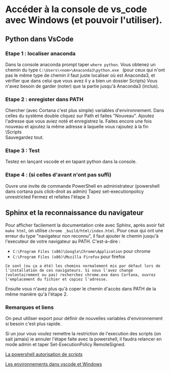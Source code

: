 # Accéder à la console de vs_code avec Windows (et pouvoir l'utiliser).

## Python dans VsCode

### Etape 1 : localiser anaconda

Dans la console anaconda prompt taper `where python`.
Vous obtenez un chemin du type `C:\Users\<nom>\Anaconda3\python.exe ` 
(pour ceux qui n'ont pas le même type de chemin il faut juste localiser où est Anaconda3, et vérifier que dans celui que vous avez il y a bien un dossier Scripts)
Vous n'avez besoin de garder (noter) que la partie jusqu'à Anaconda3 (inclus).

### Etape 2 : enregister dans PATH

Chercher (avec Cortana c'est plus simple) variables d'environnement.
Dans celles du système double cliquez sur Path et faites "Nouveau".
Ajoutez l'adresse que vous aviez noté et enregistrez la.
Faites encore une fois nouveau et ajoutez la même adresse à laquelle vous rajoutez à la fin \Scripts\
Sauvegardez tout.

### Etape 3 : Test

Testez en lançant vscode et en tapant python dans la console.

### Etape 4 : (si celles d'avant n'ont pas suffi)

Ouvre une invite de commande PowerShell en administrateur (powershell dans cortana puis click-droit as admin)
Tapez set-executionpolicy unrestricted
Fermez et refaites l'étape 3

## Sphinx et la reconnaissance du navigateur

Pour afficher facilement la documentation crée avec Sphinx, après avoir fait `make html`, on utilise ```chrome _build/html/index.html```. Pour ceux qui ont une erreur du type "navigateur non reconnu", il faut ajouter le chemin jusqu'à l'executeur de votre navigateur au PATH. C'est-à-dire :

- `C:\Program Files (x86)\Google\Chrome\Application` pour chrome
- `C:\Program Files (x86)\Mozilla Firefox` pour firefox

~~~{.html}
Ce sont (ou ça a été) les chemins normalement mis par défaut lors de l'installation de ces navigateurs. Si vous l'avez changé (volontairement ou pas) recherchez chrome.exe dans Cortana, ouvrez l'emplacement du fichier et copiez l'adresse.
~~~

Ensuite vous n'avez plus qu'à coper le chemin d'accès dans PATH de la même manière qu'à l'étape 2.

### Remarques et liens

On peut utiliser export pour définir de nouvelles variables d'environnement si besoin c'est plus rapide.

Si un jour vous voulez remettre la restriction de l'execution des scripts (on sait jamais) ie annuler l'étape faite avec la powershell, il faudra relancer en mode admin et taper Set-ExecutionPolicy RemoteSigned.

[La powershell autorisation de scripts](http://www.octetmalin.net/windows/scripts/powershell-activer-execution-des-scripts.php)

[Les environnements dans vscode et Windows](https://code.visualstudio.com/docs/python/environments)